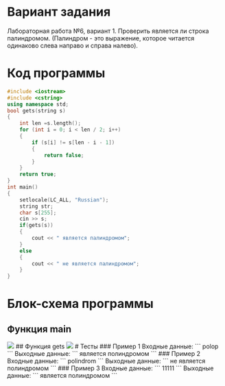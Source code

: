 # Вариант задания
Лабораторная работа №6, вариант 1.
Проверить является ли строка палиндромом. (Палиндром -
это выражение, которое читается одинаково слева направо
и справа налево).
# Код программы
```cpp
#include <iostream>
#include <cstring>
using namespace std;
bool gets(string s)
{
    int len =s.length();
    for (int i = 0; i < len / 2; i++)
    {
        if (s[i] != s[len - i - 1])
        {
            return false;
        }
    }
    return true;
}
int main()
{
    setlocale(LC_ALL, "Russian");
    string str;
    char s[255];
    cin >> s;
    if(gets(s))
    {
        cout << " является палиндромом";
    }
    else
    {
        cout << " не является палиндромом";
    }
}
```
# Блок-схема программы
## Функция main
<image src="lab_6.drawio.png">
## Функция gets
<image src="lab_6_func.drawio.png">	
# Тесты
### Пример 1
Входные данные:
```
polop
```
Выходные данные:
```
 является полиндромом
```
### Пример 2
Входные данные:
```
polindrom
```
Выходные данные:
```
 не является полиндромом
```
### Пример 3
Входные данные:
```
11111
```
Выходные данные:
```
 является полиндромом
```

